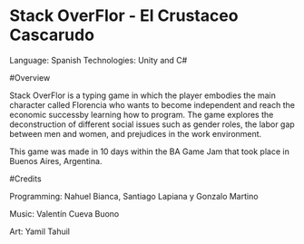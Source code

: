 # Stack OverFlor - El Crustaceo Cascarudo

Language: Spanish
Technologies: Unity and C#

#Overview

Stack OverFlor is a typing game in which the player embodies the main character called Florencia who wants to become independent and reach the economic successby learning how to program.
The game explores the deconstruction of different social issues such as gender roles, the labor gap between men and women, and prejudices in the work environment.

This game was made in 10 days within the BA Game Jam that took place in Buenos Aires, Argentina.

#Credits

Programming: Nahuel Bianca, Santiago Lapiana y Gonzalo Martino

Music: Valentín Cueva Buono

Art: Yamil Tahuil
